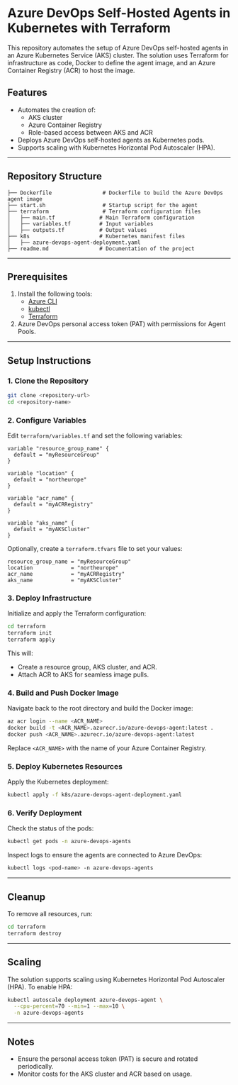# Azure DevOps Self-Hosted Agents in Kubernetes with Terraform

This repository automates the setup of Azure DevOps self-hosted agents in an Azure Kubernetes Service (AKS) cluster. The solution uses Terraform for infrastructure as code, Docker to define the agent image, and an Azure Container Registry (ACR) to host the image.

## Features
- Automates the creation of:
  - AKS cluster
  - Azure Container Registry
  - Role-based access between AKS and ACR
- Deploys Azure DevOps self-hosted agents as Kubernetes pods.
- Supports scaling with Kubernetes Horizontal Pod Autoscaler (HPA).

---

## Repository Structure

```
├── Dockerfile                # Dockerfile to build the Azure DevOps agent image
├── start.sh                  # Startup script for the agent
├── terraform                 # Terraform configuration files
│   ├── main.tf              # Main Terraform configuration
│   ├── variables.tf         # Input variables
│   ├── outputs.tf           # Output values
├── k8s                      # Kubernetes manifest files
│   ├── azure-devops-agent-deployment.yaml
├── readme.md                # Documentation of the project
```

---

## Prerequisites

1. Install the following tools:
   - [Azure CLI](https://learn.microsoft.com/en-us/cli/azure/install-azure-cli)
   - [kubectl](https://kubernetes.io/docs/tasks/tools/install-kubectl/)
   - [Terraform](https://www.terraform.io/downloads.html)
2. Azure DevOps personal access token (PAT) with permissions for Agent Pools.

---

## Setup Instructions

### **1. Clone the Repository**

```bash
git clone <repository-url>
cd <repository-name>
```

### **2. Configure Variables**

Edit `terraform/variables.tf` and set the following variables:

```hcl
variable "resource_group_name" {
  default = "myResourceGroup"
}

variable "location" {
  default = "northeurope"
}

variable "acr_name" {
  default = "myACRRegistry"
}

variable "aks_name" {
  default = "myAKSCluster"
}
```

Optionally, create a `terraform.tfvars` file to set your values:

```hcl
resource_group_name = "myResourceGroup"
location            = "northeurope"
acr_name            = "myACRRegistry"
aks_name            = "myAKSCluster"
```

### **3. Deploy Infrastructure**

Initialize and apply the Terraform configuration:

```bash
cd terraform
terraform init
terraform apply
```

This will:
- Create a resource group, AKS cluster, and ACR.
- Attach ACR to AKS for seamless image pulls.

### **4. Build and Push Docker Image**

Navigate back to the root directory and build the Docker image:

```bash
az acr login --name <ACR_NAME>
docker build -t <ACR_NAME>.azurecr.io/azure-devops-agent:latest .
docker push <ACR_NAME>.azurecr.io/azure-devops-agent:latest
```

Replace `<ACR_NAME>` with the name of your Azure Container Registry.

### **5. Deploy Kubernetes Resources**

Apply the Kubernetes deployment:

```bash
kubectl apply -f k8s/azure-devops-agent-deployment.yaml
```

### **6. Verify Deployment**

Check the status of the pods:

```bash
kubectl get pods -n azure-devops-agents
```

Inspect logs to ensure the agents are connected to Azure DevOps:

```bash
kubectl logs <pod-name> -n azure-devops-agents
```

---

## Cleanup

To remove all resources, run:

```bash
cd terraform
terraform destroy
```

---

## Scaling

The solution supports scaling using Kubernetes Horizontal Pod Autoscaler (HPA). To enable HPA:

```bash
kubectl autoscale deployment azure-devops-agent \
  --cpu-percent=70 --min=1 --max=10 \
  -n azure-devops-agents
```

---

## Notes
- Ensure the personal access token (PAT) is secure and rotated periodically.
- Monitor costs for the AKS cluster and ACR based on usage.